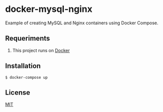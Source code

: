 # docker-mysql-nginx

Example of creating MySQL and Nginx containers using Docker Compose.

## Requeriments

1. This project runs on [Docker](https://docs.docker.com/)

## Installation

    $ docker-compose up

## License

[MIT](https://github.com/iammateus/docker-mysql-nginx/blob/master/LICENSE)
